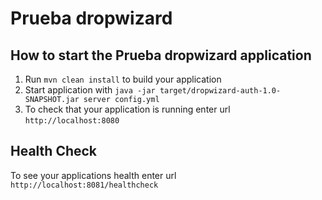 # Prueba dropwizard

How to start the Prueba dropwizard application
---

1. Run `mvn clean install` to build your application
1. Start application with `java -jar target/dropwizard-auth-1.0-SNAPSHOT.jar server config.yml`
1. To check that your application is running enter url `http://localhost:8080`

Health Check
---

To see your applications health enter url `http://localhost:8081/healthcheck`
